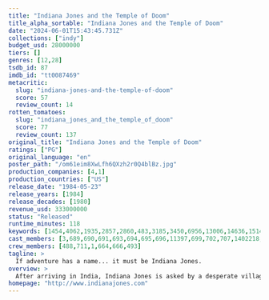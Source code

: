 ```yaml
---
title: "Indiana Jones and the Temple of Doom"
title_alpha_sortable: "Indiana Jones and the Temple of Doom"
date: "2024-06-01T15:43:45.731Z"
collections: ["indy"]
budget_usd: 28000000
tiers: []
genres: [12,28]
tsdb_id: 87
imdb_id: "tt0087469"
metacritic:
  slug: "indiana-jones-and-the-temple-of-doom"
  score: 57
  review_count: 14
rotten_tomatoes:
  slug: "indiana_jones_and_the_temple_of_doom"
  score: 77
  review_count: 137
original_title: "Indiana Jones and the Temple of Doom"
ratings: ["PG"]
original_language: "en"
poster_path: "/om61eim8XwLfh6QXzh2r0Q4blBz.jpg"
production_companies: [4,1]
production_countries: ["US"]
release_date: "1984-05-23"
release_years: [1984]
release_decades: [1980]
revenue_usd: 333000000
status: "Released"
runtime_minutes: 118
keywords: [1454,4062,1935,2857,2860,483,3185,3450,6956,13006,14636,15149,41586,167106,170881,174465,174468,174480,175428,184134,214548]
cast_members: [3,689,690,691,693,694,695,696,11397,699,702,707,1402218,80123,1,34983,488,81776]
crew_members: [488,711,1,664,666,493]
tagline: >
  If adventure has a name... it must be Indiana Jones.
overview: >
  After arriving in India, Indiana Jones is asked by a desperate village to find a mystical stone. He agrees – and stumbles upon a secret cult plotting a terrible plan in the catacombs of an ancient palace.
homepage: "http://www.indianajones.com"
---
```

